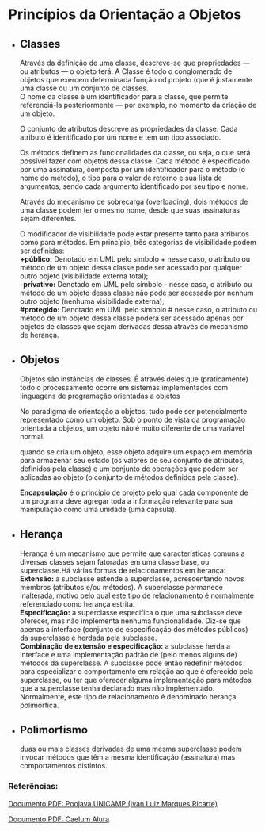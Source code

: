<h1>Princípios da Orientação a Objetos</h1>
<ul>
	<li><h2>Classes</h2></li>
		<p>
			Através da definição de uma classe, descreve-se que propriedades — ou atributos — o objeto terá.
			A Classe é todo o conglomerado de objetos que exercem determinada função od projeto
			(que é justamente uma classe ou um conjunto de classes.<br>
			O nome da classe é um identificador para a classe, que permite referenciá-la posteriormente —
			por exemplo, no momento da criação de um objeto.
		</p>
		<p>
			O conjunto de atributos descreve as propriedades da classe. Cada atributo é identificado por
			um nome e tem um tipo associado.
		</p>
		<p>
			Os métodos definem as funcionalidades da classe, ou seja, o que será possível fazer com objetos
			dessa classe. Cada método é especificado por uma assinatura, composta por um identificador para
			o método (o nome do método), o tipo para o valor de retorno e sua lista de argumentos, sendo cada
			argumento identificado por seu tipo e nome.
		</p>
		<p>
			Através do mecanismo de sobrecarga (overloading), dois métodos de uma classe podem ter o
			mesmo nome, desde que suas assinaturas sejam diferentes.
		</p>
		<p>
			O modificador de visibilidade pode estar presente tanto para atributos como para métodos. Em
			princípio, três categorias de visibilidade podem ser definidas:<br>
			<b>+público:</b> Denotado em UML pelo símbolo + nesse caso, o atributo ou método de um objeto dessa
			classe pode ser acessado por qualquer outro objeto (visibilidade externa total);<br>
			<b>-privativo:</b> Denotado em UML pelo símbolo - nesse caso, o atributo ou método de um objeto dessa
			classe não pode ser acessado por nenhum outro objeto (nenhuma visibilidade externa);<br>
			<b>#protegido:</b> Denotado em UML pelo símbolo # nesse caso, o atributo ou método de um objeto dessa
			classe poderá ser acessado apenas por objetos de classes que sejam derivadas dessa através do
			mecanismo de herança.
		</p>
	<li><h2>Objetos</h2></li>
		<p>
			Objetos são instâncias de classes. É através deles que (praticamente) todo o processamento ocorre
			em sistemas implementados com linguagens de programação orientadas a objetos
		</p>
		<p>
			No paradigma de orientação a objetos, tudo pode ser potencialmente representado como um
			objeto. Sob o ponto de vista da programação orientada a objetos, um objeto não é muito diferente de
			uma variável normal.	
		</p>
		<p>
			quando se cria um objeto, esse objeto adquire um espaço em memória para
			armazenar seu estado (os valores de seu conjunto de atributos, definidos pela classe) e um conjunto
			de operações que podem ser aplicadas ao objeto (o conjunto de métodos definidos pela classe).
		</p>
		<p>
			<b>Encapsulação</b> é o princípio de projeto pelo qual cada componente de um programa deve agregar
			toda a informação relevante para sua manipulação como uma unidade (uma cápsula).
		</p>
	<li><h2>Herança</h2></li>
		<p>
			Herança é um mecanismo que permite que características comuns a diversas classes sejam fatoradas em uma classe base,
			ou superclasse.Há várias formas de relacionamentos em herança:<br>
			<b>Extensão:</b> a subclasse estende a superclasse, acrescentando novos membros (atributos e/ou métodos).
			A superclasse permanece inalterada, motivo pelo qual este tipo de relacionamento é
			normalmente referenciado como herança estrita.<br>
			<b>Especificação:</b> a superclasse especifica o que uma subclasse deve oferecer, mas não implementa nenhuma funcionalidade. Diz-se que apenas a 			interface (conjunto de especificação dos métodos públicos) da superclasse é herdada pela subclasse.<br>
			<b>Combinação de extensão e especificação:</b> a subclasse herda a interface e uma implementação padrão de (pelo menos alguns de) métodos da 				superclasse. A subclasse pode então redefinir métodos para especializar o comportamento em relação ao que é oferecido pela superclasse,
			ou ter que oferecer alguma implementação para métodos que a superclasse tenha declarado mas não implementado. Normalmente, este tipo de 			relacionamento é denominado herança polimórfica.
		</p>
	<li><h2>Polimorfismo</h2></li>
		<p>
			duas ou mais classes derivadas de uma mesma superclasse podem invocar métodos que têm a mesma identificação (assinatura)
			mas comportamentos distintos.
		</p>
</ul>

### Referências:
[Documento PDF: Poojava UNICAMP (Ivan Luiz Marques Ricarte)](https://www.dca.fee.unicamp.br/cursos/PooJava/Aulas/poojava.pdf "Documento PDF UniCamp")

[Documento PDF: Caelum Alura ](https://www.caelum.com.br/apostila/apostila-java-orientacao-objetos.pdf "Documento PDF Alura")
